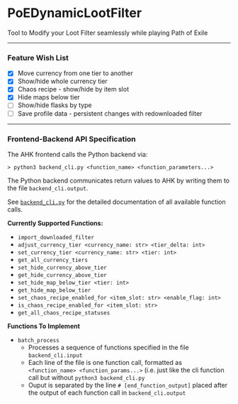 # PoEDynamicLootFilter

Tool to Modify your Loot Filter seamlessly while playing Path of Exile

- - -

### Feature Wish List
 - [x] Move currency from one tier to another
 - [x] Show/hide whole currency tier
 - [x] Chaos recipe - show/hide by item slot
 - [x] Hide maps below tier
 - [ ] Show/hide flasks by type
 - [ ] Save profile data - persistent changes with redownloaded filter

- - -

### Frontend-Backend API Specification

The AHK frontend calls the Python backend via:
```
> python3 backend_cli.py <function_name> <function_parameters...>
```
The Python backend communicates return values to AHK by writing them to the file `backend_cli.output`.

See [`backend_cli.py`](https://github.com/Apollys/PoEDynamicLootFilter/blob/master/backend_cli.py) for the detailed documentation of all available function calls.

**Currently Supported Functions:**
  - `import_downloaded_filter`
  - `adjust_currency_tier <currency_name: str> <tier_delta: int>`
  - `set_currency_tier <currency_name: str> <tier: int>`
  - `get_all_currency_tiers`
  - `set_hide_currency_above_tier`
  - `get_hide_currency_above_tier`
  - `set_hide_map_below_tier <tier: int>`
  - `get_hide_map_below_tier`
  - `set_chaos_recipe_enabled_for <item_slot: str> <enable_flag: int>`
  - `is_chaos_recipe_enabled_for <item_slot: str>`
  - `get_all_chaos_recipe_statuses`

**Functions To Implement**
 - `batch_process`
   - Processes a sequence of functions specified in the file `backend_cli.input`
   - Each line of the file is one function call, formatted as `<function_name> <function_params...>` (i.e. just like the cli function call but without `python3 backend_cli.py `
   - Ouput is separated by the line `# [end_function_output]` placed after the output of each function call in `backend_cli.output`
